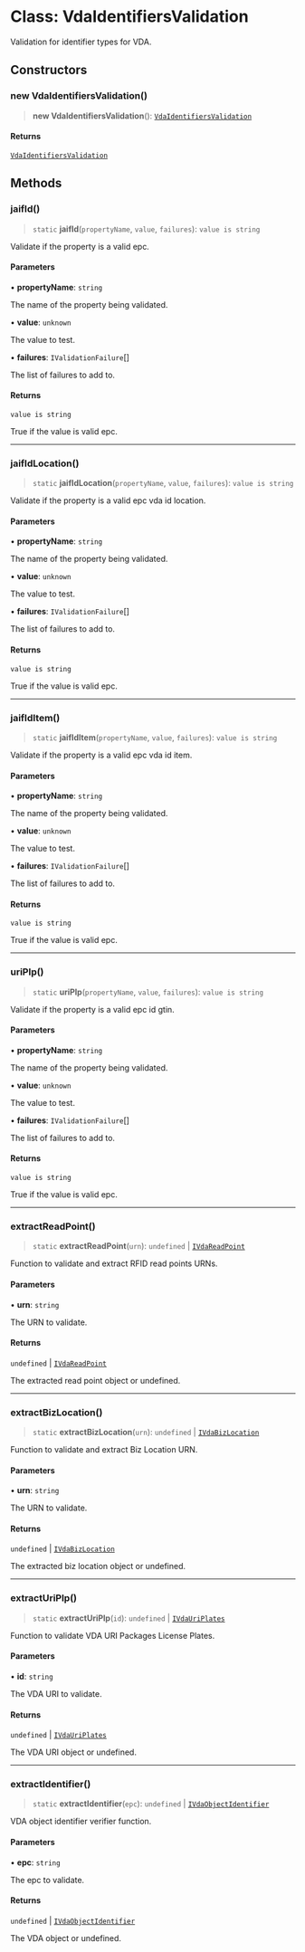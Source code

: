 # Class: VdaIdentifiersValidation

Validation for identifier types for VDA.

## Constructors

### new VdaIdentifiersValidation()

> **new VdaIdentifiersValidation**(): [`VdaIdentifiersValidation`](VdaIdentifiersValidation.md)

#### Returns

[`VdaIdentifiersValidation`](VdaIdentifiersValidation.md)

## Methods

### jaifId()

> `static` **jaifId**(`propertyName`, `value`, `failures`): `value is string`

Validate if the property is a valid epc.

#### Parameters

• **propertyName**: `string`

The name of the property being validated.

• **value**: `unknown`

The value to test.

• **failures**: `IValidationFailure`[]

The list of failures to add to.

#### Returns

`value is string`

True if the value is valid epc.

***

### jaifIdLocation()

> `static` **jaifIdLocation**(`propertyName`, `value`, `failures`): `value is string`

Validate if the property is a valid epc vda id location.

#### Parameters

• **propertyName**: `string`

The name of the property being validated.

• **value**: `unknown`

The value to test.

• **failures**: `IValidationFailure`[]

The list of failures to add to.

#### Returns

`value is string`

True if the value is valid epc.

***

### jaifIdItem()

> `static` **jaifIdItem**(`propertyName`, `value`, `failures`): `value is string`

Validate if the property is a valid epc vda id item.

#### Parameters

• **propertyName**: `string`

The name of the property being validated.

• **value**: `unknown`

The value to test.

• **failures**: `IValidationFailure`[]

The list of failures to add to.

#### Returns

`value is string`

True if the value is valid epc.

***

### uriPlp()

> `static` **uriPlp**(`propertyName`, `value`, `failures`): `value is string`

Validate if the property is a valid epc id gtin.

#### Parameters

• **propertyName**: `string`

The name of the property being validated.

• **value**: `unknown`

The value to test.

• **failures**: `IValidationFailure`[]

The list of failures to add to.

#### Returns

`value is string`

True if the value is valid epc.

***

### extractReadPoint()

> `static` **extractReadPoint**(`urn`): `undefined` \| [`IVdaReadPoint`](../interfaces/IVdaReadPoint.md)

Function to validate and extract RFID read points URNs.

#### Parameters

• **urn**: `string`

The URN to validate.

#### Returns

`undefined` \| [`IVdaReadPoint`](../interfaces/IVdaReadPoint.md)

The extracted read point object or undefined.

***

### extractBizLocation()

> `static` **extractBizLocation**(`urn`): `undefined` \| [`IVdaBizLocation`](../interfaces/IVdaBizLocation.md)

Function to validate and extract Biz Location URN.

#### Parameters

• **urn**: `string`

The URN to validate.

#### Returns

`undefined` \| [`IVdaBizLocation`](../interfaces/IVdaBizLocation.md)

The extracted biz location object or undefined.

***

### extractUriPlp()

> `static` **extractUriPlp**(`id`): `undefined` \| [`IVdaUriPlates`](../interfaces/IVdaUriPlates.md)

Function to validate VDA URI Packages License Plates.

#### Parameters

• **id**: `string`

The VDA URI to validate.

#### Returns

`undefined` \| [`IVdaUriPlates`](../interfaces/IVdaUriPlates.md)

The VDA URI object or undefined.

***

### extractIdentifier()

> `static` **extractIdentifier**(`epc`): `undefined` \| [`IVdaObjectIdentifier`](../interfaces/IVdaObjectIdentifier.md)

VDA object identifier verifier function.

#### Parameters

• **epc**: `string`

The epc to validate.

#### Returns

`undefined` \| [`IVdaObjectIdentifier`](../interfaces/IVdaObjectIdentifier.md)

The VDA object or undefined.
